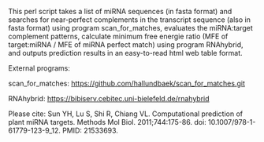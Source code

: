 This perl script takes a list of miRNA sequences (in fasta format) and searches for near-perfect complements in the transcript sequence (also in fasta format) using program scan_for_matches, evaluates the miRNA:target complement patterns, calculate minimum free energie ratio (MFE of target:miRNA / MFE of miRNA perfect match) using program RNAhybrid, and outputs prediction results in an easy-to-read html web table format.

External programs:

scan_for_matches: 
https://github.com/hallundbaek/scan_for_matches.git

RNAhybrid: 
https://bibiserv.cebitec.uni-bielefeld.de/rnahybrid

Please cite: Sun YH, Lu S, Shi R, Chiang VL. Computational prediction of plant miRNA targets. Methods Mol Biol. 2011;744:175-86. doi: 10.1007/978-1-61779-123-9_12. PMID: 21533693.
